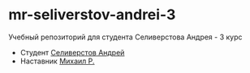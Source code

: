 # mr-seliverstov-andrei-3
Учебный репозиторий для студента Селиверстова Андрея - 3 курс

* Студент [Селиверстов Андрей](http://t.me/Андрей)
* Наставник [Михаил Р.](http://t.me/@Mikchail)

